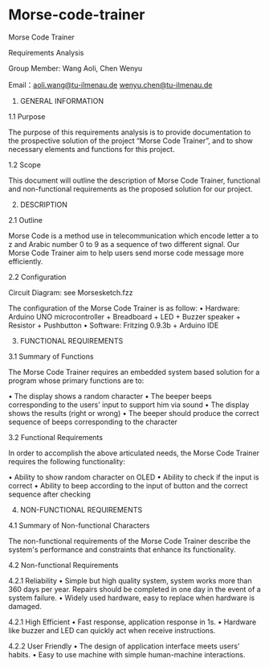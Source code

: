 # Morse-code-trainer


Morse Code Trainer

Requirements Analysis

Group Member:   Wang Aoli, Chen Wenyu

Email：aoli.wang@tu-ilmenau.de
       wenyu.chen@tu-ilmenau.de

1. GENERAL INFORMATION

1.1	Purpose

The purpose of this requirements analysis is to provide documentation to the prospective solution of the project “Morse Code Trainer”, and to show necessary elements and functions for this project.

1.2	Scope

This document will outline the description of Morse Code Trainer, functional and non-functional requirements as the proposed solution for our project.

2. DESCRIPTION

2.1	Outline

Morse Code is a method use in telecommunication which encode letter a to z and Arabic number 0 to 9 as a sequence of two different signal. Our Morse Code Trainer aim to help users send morse code message more efficiently.

2.2	Configuration
 
Circuit Diagram: see Morsesketch.fzz

The configuration of the Morse Code Trainer is as follow:
•	Hardware: Arduino UNO microcontroller + Breadboard + LED + Buzzer speaker + Resistor + Pushbutton
•	Software: Fritzing 0.9.3b + Arduino IDE

3. FUNCTIONAL REQUIREMENTS 

3.1	Summary of Functions

The Morse Code Trainer requires an embedded system based solution for a program whose primary functions are to:

•	The display shows a random character
•	The beeper beeps corresponding to the users' input to support him via sound
•	The display shows the results (right or wrong)
•	The beeper should produce the correct sequence of beeps corresponding to the character

3.2	Functional Requirements

In order to accomplish the above articulated needs, the Morse Code Trainer requires the following functionality:
 
•	Ability to show random character on OLED
•	Ability to check if the input is correct
•	Ability to beep according to the input of button and the correct sequence after checking
 
4. NON-FUNCTIONAL REQUIREMENTS

4.1	Summary of Non-functional Characters

The non-functional requirements of the Morse Code Trainer describe the system's performance and constraints that enhance its functionality.

4.2	Non-functional Requirements

4.2.1	Reliability
•	Simple but high quality system, system works more than 360 days per year. Repairs should be completed in one day in the event of a system failure.
•	Widely used hardware, easy to replace when hardware is damaged.

4.2.1	High Efficient
•	Fast response, application response in 1s. 
•	Hardware like buzzer and LED can quickly act when receive instructions.
 
4.2.2 	User Friendly 
•	The design of application interface meets users’ habits.
•	Easy to use machine with simple human-machine interactions. 



